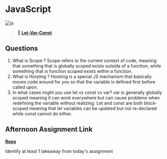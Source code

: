 # JavaScript

![js](https://bcw.blob.core.windows.net/public/img/courses/js.gif)

> **📖 [Let-Var-Const](https://codeworksacademy.com/fs-student-guide/resources/wk2/01-Let-Var-Const)**

## Questions

1. What is Scope ?
    Scope refers to the current context of code, meaning that something that is globally scoped exists outside of a function, while something that is function scoped exists within a function.
2. What is Hoisting ?
    Hoisting is a special JS mechanism that basically moves code around for you so that the variable is defined first before called upon.
3. In what cases might you use let vs const vs var?
var is generally globally scoped meaning it can work everywhere but can cause problems when redefining the variable without realizing. Let and const are both block-scoped meaning that let variables can be updated but not re-declared while const cannot do either.
## Afternoon Assignment Link

**[Repo](https://github.com/ConnerSeely/scoreboard)**

Identify at least 1 takeaway from today's assignment
